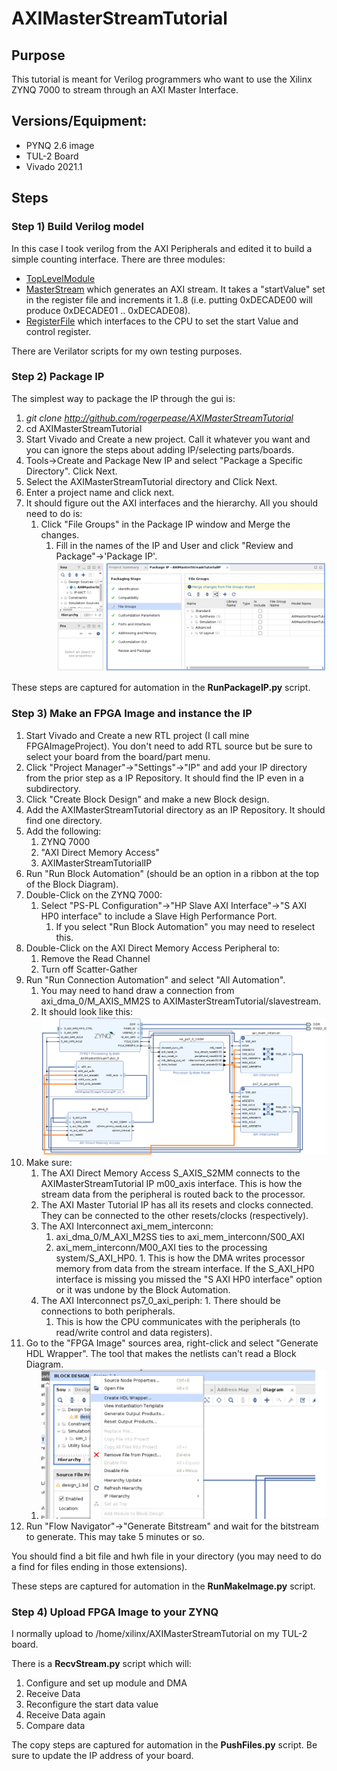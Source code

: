 # AXIMasterStreamTutorial

## Purpose

This tutorial is meant for Verilog programmers who want to use the Xilinx ZYNQ 7000 to stream through an AXI Master Interface. 

## Versions/Equipment:

* PYNQ 2.6 image
* TUL-2 Board 
* Vivado 2021.1 

## Steps 

### Step 1) Build Verilog model 

In this case I took verilog from the AXI Peripherals and edited it to build a simple counting interface. 
There are three modules:

* [TopLevelModule](https://github.com/rogerpease/AXIMasterStreamTutorial/blob/master/Verilog/module/AXIMasterStreamTutorialIP.v)
* [MasterStream](http://github.com/rogerpease/AXIMasterStreamTutorial/blob/master/Verilog/module/AXIMasterStreamTutorial_MasterStream.v) which generates an AXI stream. It takes a "startValue" set in the register file and increments it 1..8 (i.e. putting 0xDECADE00 will produce 0xDECADE01 .. 0xDECADE08).
* [RegisterFile](http://github.com/rogerpease/AXIMasterStreamTutorial/blob/master/Verilog/module/AXIMasterStreamTutorial_Slave.v) which interfaces to the CPU to set the start Value and control register. 

There are Verilator scripts for my own testing purposes. 

### Step 2) Package IP

The simplest way to package the IP through the gui is:

1. *git clone http://github.com/rogerpease/AXIMasterStreamTutorial*
1. cd AXIMasterStreamTutorial 
1. Start Vivado and Create a new project. Call it whatever you want and you can ignore the steps about adding IP/selecting parts/boards. 
1. Tools->Create and Package New IP and select "Package a Specific Directory". Click Next.
1. Select the AXIMasterStreamTutorial directory and Click Next.
1. Enter a project name and click next. 
1. It should figure out the AXI interfaces and the hierarchy.  All you should need to do is:
	1. Click "File Groups" in the Package IP window and Merge the changes. 
        1. Fill in the names of the IP and User and click "Review and Package"->'Package IP'. 
!["Merge Changes from File Groups Wizard"](pics/MasterFileGroups.png) 

These steps are captured for automation in the **RunPackageIP.py** script. 

### Step 3) Make an FPGA Image and instance the IP 

1. Start Vivado and Create a new RTL project (I call mine FPGAImageProject). You don't need to add RTL source but be sure to select your board from the board/part menu.
1. Click "Project Manager"->"Settings"->"IP" and add your IP directory from the prior step as a IP Repository. It should find the IP even in a subdirectory.
1. Click "Create Block Design" and make a new Block design.  
1. Add the AXIMasterStreamTutorial directory as an IP Repository. It should find one directory.  
1. Add the following:
	1. ZYNQ 7000 
	1. "AXI Direct Memory Access" 
	1. AXIMasterStreamTutorialIP 
1. Run "Run Block Automation" (should be an option in a ribbon at the top of the Block Diagram). 
1. Double-Click on the ZYNQ 7000:
 	1. Select "PS-PL Configuration"->"HP Slave AXI Interface"->"S AXI HP0 interface" to include a Slave High Performance Port. 
     	1. If you select "Run Block Automation" you may need to reselect this.
1. Double-Click on the AXI Direct Memory Access Peripheral to:
	1. Remove the Read Channel 
	1. Turn off Scatter-Gather 
1. Run "Run Connection Automation" and select "All Automation". 
	1. You may need to hand draw a connection from axi_dma_0/M_AXIS_MM2S to AXIMasterStreamTutorial/slavestream.
	1. It should look like this: !["Overlay Image"](pics/MasterFPGABlock.png) 
1. Make sure:
	1. The AXI Direct Memory Access S_AXIS_S2MM connects to the AXIMasterStreamTutorial IP m00_axis interface. This is how the stream data from the peripheral is routed back to the processor.
	1. The AXI Master Tutorial IP has all its resets and clocks connected. They can be connected to the other resets/clocks (respectively).  
	1. The AXI Interconnect axi_mem_interconn:
		1. axi_dma_0/M_AXI_M2SS ties to axi_mem_interconn/S00_AXI
		1. axi_mem_interconn/M00_AXI ties to the processing system/S_AXI_HP0.
                1. This is how the DMA writes processor memory from data from the stream interface. If the S_AXI_HP0 interface is missing you missed the "S AXI HP0 interface" option or it was undone by the Block Automation.
	1. The AXI Interconnect ps7_0_axi_periph:
     		1. There should be connections to both peripherals.  
		1. This is how the CPU communicates with the peripherals (to read/write control and data registers). 
1. Go to the "FPGA Image" sources area, right-click and select "Generate HDL Wrapper". The tool that makes the netlists can't read a Block Diagram. 
	1. !["HDL Wrapper"](pics/CreateHDLWrapper.png) 
1. Run "Flow Navigator"->"Generate Bitstream" and wait for the bitstream to generate. This may take 5 minutes or so. 

You should find a bit file and hwh file in your directory (you may need to do a find for files ending in those extensions).

These steps are captured for automation in the **RunMakeImage.py** script.  

### Step 4) Upload FPGA Image to your ZYNQ

I normally upload to /home/xilinx/AXIMasterStreamTutorial on my TUL-2 board. 

There is a **RecvStream.py** script which will:
1. Configure and set up module and DMA 
1. Receive Data
1. Reconfigure the start data value
1. Receive Data again 
1. Compare data

The copy steps are captured for automation in the **PushFiles.py** script. Be sure to update the IP address of your board.   
